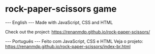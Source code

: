 # rock-paper-scissors game

--- English ---
Made with JavaScript, CSS and HTML

Check out the project: https://renanmdp.github.io/rock-paper-scissors/

--- Português ---
Feito com JavaScript, CSS e HTML
Veja o projeto: https://renanmdp.github.io/rock-paper-scissors/index-br.html